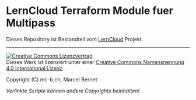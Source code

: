# LernCloud Terraform Module fuer Multipass


Dieses Repository ist Bestandteil vom [LernCloud](https://github.com/mc-b/lerncloud) Projekt.

- - -

<a rel="license" href="http://creativecommons.org/licenses/by/4.0/"><img alt="Creative Commons Lizenzvertrag" style="border-width:0" src="https://i.creativecommons.org/l/by/4.0/88x31.png" /></a><br />Dieses Werk ist lizenziert unter einer <a rel="license" href="http://creativecommons.org/licenses/by/4.0/">Creative Commons Namensnennung 4.0 International Lizenz</a>.

Copyright (C) mc-b.ch, Marcel Bernet

*Verlinkte Scripte können andere Copyrights beinhalten!*
